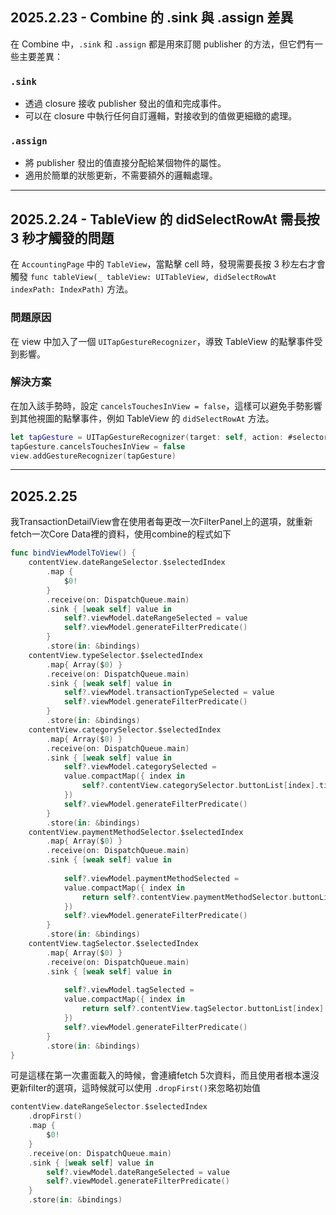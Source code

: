 ## 2025.2.23 - Combine 的 .sink 與 .assign 差異

在 Combine 中，`.sink` 和 `.assign` 都是用來訂閱 publisher 的方法，但它們有一些主要差異：

### `.sink`
- 透過 closure 接收 publisher 發出的值和完成事件。
- 可以在 closure 中執行任何自訂邏輯，對接收到的值做更細緻的處理。

### `.assign`
- 將 publisher 發出的值直接分配給某個物件的屬性。
- 適用於簡單的狀態更新，不需要額外的邏輯處理。

---

## 2025.2.24 - TableView 的 didSelectRowAt 需長按 3 秒才觸發的問題

在 `AccountingPage` 中的 `TableView`，當點擊 cell 時，發現需要長按 3 秒左右才會觸發 `func tableView(_ tableView: UITableView, didSelectRowAt indexPath: IndexPath)` 方法。

### 問題原因
在 view 中加入了一個 `UITapGestureRecognizer`，導致 TableView 的點擊事件受到影響。

### 解決方案
在加入該手勢時，設定 `cancelsTouchesInView = false`，這樣可以避免手勢影響到其他視圖的點擊事件，例如 TableView 的 `didSelectRowAt` 方法。

```swift
let tapGesture = UITapGestureRecognizer(target: self, action: #selector(handleTap(_:)))
tapGesture.cancelsTouchesInView = false
view.addGestureRecognizer(tapGesture)
```

---

## 2025.2.25

我TransactionDetailView會在使用者每更改一次FilterPanel上的選項，就重新fetch一次Core Data裡的資料，使用combine的程式如下
```swift
func bindViewModelToView() {
    contentView.dateRangeSelector.$selectedIndex
        .map {
            $0!
        }
        .receive(on: DispatchQueue.main)
        .sink { [weak self] value in
            self?.viewModel.dateRangeSelected = value
            self?.viewModel.generateFilterPredicate()
        }
        .store(in: &bindings)
    contentView.typeSelector.$selectedIndex
        .map{ Array($0) }
        .receive(on: DispatchQueue.main)
        .sink { [weak self] value in
            self?.viewModel.transactionTypeSelected = value
            self?.viewModel.generateFilterPredicate()
        }
        .store(in: &bindings)
    contentView.categorySelector.$selectedIndex
        .map{ Array($0) }
        .receive(on: DispatchQueue.main)
        .sink { [weak self] value in
            self?.viewModel.categorySelected =
            value.compactMap({ index in
                self?.contentView.categorySelector.buttonList[index].title(for: .normal)
            })
            self?.viewModel.generateFilterPredicate()
        }
        .store(in: &bindings)
    contentView.paymentMethodSelector.$selectedIndex
        .map{ Array($0) }
        .receive(on: DispatchQueue.main)
        .sink { [weak self] value in
            
            self?.viewModel.paymentMethodSelected =
            value.compactMap({ index in
                return self?.contentView.paymentMethodSelector.buttonList[index].title(for: .normal)
            })
            self?.viewModel.generateFilterPredicate()
        }
        .store(in: &bindings)
    contentView.tagSelector.$selectedIndex
        .map{ Array($0) }
        .receive(on: DispatchQueue.main)
        .sink { [weak self] value in
            
            self?.viewModel.tagSelected =
            value.compactMap({ index in
                return self?.contentView.tagSelector.buttonList[index].title(for: .normal)
            })
            self?.viewModel.generateFilterPredicate()
        }
        .store(in: &bindings)
}
```
可是這樣在第一次畫面載入的時候，會連續fetch 5次資料，而且使用者根本還沒更新filter的選項，這時候就可以使用 `.dropFirst()`來忽略初始值
```swift
contentView.dateRangeSelector.$selectedIndex
    .dropFirst()
    .map {
        $0!
    }
    .receive(on: DispatchQueue.main)
    .sink { [weak self] value in
        self?.viewModel.dateRangeSelected = value
        self?.viewModel.generateFilterPredicate()
    }
    .store(in: &bindings)
```


